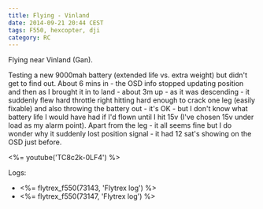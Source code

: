 ```yaml
---
title: Flying - Vinland
date: 2014-09-21 20:44 CEST
tags: F550, hexcopter, dji
category: RC
---
```


Flying near Vinland (Gan).

Testing a new 9000mah battery (extended life vs. extra weight) but didn't get to find out. About 6 mins in - the OSD info stopped updating position and then as I brought it in to land - about 3m up - as it was descending - it suddenly flew hard throttle right hitting hard enough to crack one leg (easily fixable) and also throwing the battery out - it's OK - but I don't know what battery life I would have had if I'd flown until I hit 15v (I've chosen 15v under load as my alarm point). Apart from the leg - it all seems fine but I do wonder why it suddenly lost position signal - it had 12 sat's showing on the OSD just before.

<%= youtube('TC8c2k-0LF4') %>

Logs:

* <%= flytrex_f550(73143, 'Flytrex log') %>
* <%= flytrex_f550(73147, 'Flytrex log') %>
